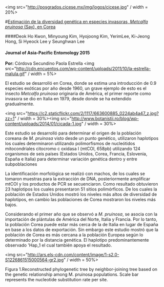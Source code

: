 <img src="http://posgrados.cicese.mx/img/logos/cicese.jpg" / width = 20%>

#[Estimación de la diversidad genética en especies invasoras, *Metcalfa pruinosa* (Say), en Corea](http://www.sciencedirect.com/science/article/pii/S1226861515000564)

####Deok Ho Kwon, Minyoung Kim, Hyojoong Kim, YerimLee, Ki-Jeong Hong, Si Hyeock Lee y Seunghwan Lee

#### Journal of Asia-Pacific Entomology 2015

**Por:** Córdova Secundino Paola Estrella 
<img src="http://cdn.encuentos.com/wp-content/uploads/2011/10/la-estrella-malula.gif" / width = 5%>

El estudio se desarrolló en Corea, donde  se estima una introducción de 0.9 especies exóticas por año desde 1960, un grave ejemplo de esto es el insecto *Metcalfa pruinosa* originaria de América, el primer reporte como invasora se dio en Italia en 1979, desde donde se ha extendido gradualmente. 

<img src="https://c2.staticflickr.com/2/1117/663600885_0224ab4a47_z.jpg?zz=1" / width = 30%><img src="http://www.botanistii.ro/blog/wp-content/uploads/2014/01/cicada-1.jpg" / width = 30%>

Este estudio se desarrolló para determinar el origen de la población coreana de *M. pruinosa* visto desde un punto genético, utilizaron haplotipos los cuales determinaron utilizando polimorfismos de nucleótidos mitocondriales citocromo c oxidasa I (mtCOI, 658pb) utilizando 124 organismos de seis países (Estados Unidos, Corea, Francia, Eslovenia, España e Italia) para determinar variación genética dentro y entre subpoblaciones

La identificación morfológica se realizó con machos, de los cuales se tomaron muestras para la extracción de DNA,  posteriormente amplificar mtCOI y los productos de PCR se secuenciaron. Como resultado obtuvieron 23 haplotipos los cuales presentaron 51 sitios polimórficos. De los cuales la población de Estados Unidos mostró los niveles más altos de diversidad de haplotipos, en cambio las poblaciones de Corea mostraron los niveles más bajos.

Considerando el primer año que se observó a *M. pruinosa*, se asocia con  la importación de plántulas de  América del Norte, Italia y Francia. Por lo tanto, la población Corea puede estar más cerca de la de Italia en lugar de España en base a los datos de exportación. Sin embargo este estudio mostró que la población de Corea es más cercana a la población Europea según lo determinado por la distancia genética. El haplotipo predominantemente observado 'Hap_1 el cual también apoya el resultado.

<img src="http://ars.els-cdn.com/content/image/1-s2.0-S1226861515000564-gr2.jpg" / width = 50%>

Figura 1.Reconstructed phylogenetic tree by neighbor-joining tree based on the genetic relationship among M. pruinosa populations. Scale bar represents the nucleotide substitution rate per site.
